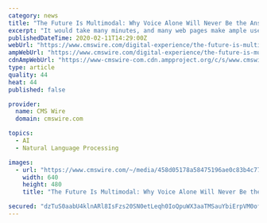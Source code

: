 ```yaml
---
category: news
title: "The Future Is Multimodal: Why Voice Alone Will Never Be the Answer"
excerpt: "It would take many minutes, and many web pages make ample use of imagery. Add to that the fact that dialogue is error-prone. While speech recognition is growing increasingly proficient at transcribing speech to computer-processable text, the interpretation of that text is the tougher task, as that deals with the inherent ambiguity and ..."
publishedDateTime: 2020-02-11T14:29:00Z
webUrl: "https://www.cmswire.com/digital-experience/the-future-is-multimodal-why-voice-alone-will-never-be-the-answer/"
ampWebUrl: "https://www.cmswire.com/digital-experience/the-future-is-multimodal-why-voice-alone-will-never-be-the-answer/amp/"
cdnAmpWebUrl: "https://www-cmswire-com.cdn.ampproject.org/c/s/www.cmswire.com/digital-experience/the-future-is-multimodal-why-voice-alone-will-never-be-the-answer/amp/"
type: article
quality: 44
heat: 44
published: false

provider:
  name: CMS Wire
  domain: cmswire.com

topics:
  - AI
  - Natural Language Processing

images:
  - url: "https://www.cmswire.com/~/media/458d05178a58475196ae0c83b4c77a5f.jpg?mw=1024&hash=5CDBD557B9C9AB02D5EA4DEFB581468A75FEE579"
    width: 640
    height: 480
    title: "The Future Is Multimodal: Why Voice Alone Will Never Be the Answer"

secured: "dzTuS0aabU4klnARl8IsFzs20SN0etLeqh0IoQpuWX3aaTMSauYbiErpVM0ofEqeJRHQmNdo3unZIYpXrFgxnS+/NVVO9Fj2XDiu+QfOSD+4kVlRjSj87XaE0szAWa0ww2WxcfEwS++zGpGODzIzqlA/Ew+GXcLJ3QqpKfey9abGnF919tUYo4/16LQlns20phcO9HarbkPIcs21Wnv/imxrNzVnHMP5BN1zdJt7czPCLzmXksPMDRgrDeD6S6IRYPm3bmK1AFBDmsy5fRZWCOiYMffqcFb8ukjCfpqXcasf7xJVbVwpUwnYHMp9vYH6;LIrNgokQX14gtneHDgFrFg=="
---
```


